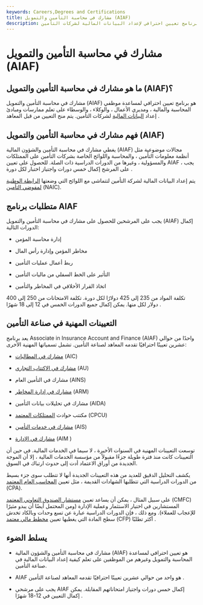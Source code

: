 ```yaml
---
keywords: Careers,Degrees and Certifications
title: مشارك في محاسبة التأمين والتمويل (AIAF)
description: مشارك في محاسبة التأمين والتمويل هو برنامج تعيين احترافي لإعداد البيانات المالية لشركات التأمين.
---
```


# مشارك في محاسبة التأمين والتمويل (AIAF)
## ما هو مشارك في محاسبة التأمين والتمويل (AIAF)؟

مشارك في محاسبة التأمين والتمويل (AIAF) هو برنامج تعيين احترافي لمساعدة موظفي المحاسبة والمالية ، ومديري الأعمال ، والوكلاء ، والوسطاء على تعلم ممارسات ومبادئ إعداد [البيانات المالية](/financial-statements) لشركات التأمين. يتم منح التعيين من قبل المعاهد .

## فهم مشارك في محاسبة التأمين والتمويل (AIAF)

يغطي مشارك في محاسبة التأمين والشؤون المالية (AIAF) مجالات موضوعية مثل أنظمة معلومات التأمين ، والمحاسبة واللوائح الخاصة بشركات التأمين على الممتلكات والمسؤولية ، وغيرها من الدورات الدراسية ذات الصلة. للحصول على تعيين AIAF ، يجب على المرشح إكمال خمس دورات واجتياز اختبار لكل دورة .

يتم إعداد البيانات المالية لشركة التأمين لتتماشى مع اللوائح التي وضعتها [الرابطة الوطنية لمفوضي التأمين](/nainsurancec) (NAIC).

## متطلبات برنامج AIAF

يجب على المرشحين للحصول على مشارك في محاسبة التأمين والتمويل (AIAF) إكمال الدورات التالية:

- إدارة محاسبة المؤمن

- مخاطر المؤمن وإدارة رأس المال

- ربط أعمال عمليات التأمين

- التأثير على الخط السفلي من ماليات التأمين

- اتخاذ القرار الأخلاقي في المخاطر والتأمين

تكلفة المواد من 235 إلى 425 دولارًا لكل دورة. تكلفة الامتحانات من 250 إلى 400 دولار لكل منها. يمكن إكمال جميع الدورات الخمس في 12 إلى 18 شهرًا .

## التعيينات المهنية في صناعة التأمين

يعد برنامج Associate in Insurance Account and Finance (AIAF) واحدًا من حوالي عشرين تعيينًا احترافيًا تقدمه المعاهد لصناعة التأمين. تشمل تسمياتها المهنية الأخرى:

- [مشارك في المطالبات](/aic) (AIC)

- [مشارك في الاكتتاب التجاري](/associate-in-underwriting) (AU)

- مشارك في التأمين العام (AINS)

- [مشارك في إدارة المخاطر](/associate-risk-management) (ARM)

- مشارك في تحليلات بيانات التأمين (AIDA)

- مكتتب حوادث [الممتلكات المعتمد](/chartered-property-casualty-underwriter-cpcu) (CPCU)

- [مشارك في خدمات التأمين](/associate-insurance-services-ais) (AIS)

- [مشارك في الإدارة](/aim) (AIM )

توسعت التعيينات المهنية في السنوات الأخيرة ، لا سيما في الخدمات المالية. في حين أن التعيينات كانت منذ فترة طويلة جزءًا مقبولاً من مؤسسة الخدمات المالية ، إلا أن الموجة الجديدة من أوراق الاعتماد أدت إلى حدوث ارتباك في السوق.

يكشف التحليل الدقيق للعديد من هذه التعيينات الجديدة أنها لا تتطلب سوى جزء بسيط من الدورات الدراسية التي تتطلبها الشهادات القديمة ، مثل تعيين [المحاسب العام المعتمد](/cpa) (CPA).

على سبيل المثال ، يمكن أن يساعد تعيين [مستشار الصندوق التعاوني المعتمد](/chartered-mutual-fund-counselor) (CMFC) المستشارين في اختيار الاستثمار وعملية الإدارة (ومن المحتمل أيضًا أن يبدو مثيرًا للإعجاب للعملاء). ومع ذلك ، فإن الدورات الدراسية عبارة عن تسع وحدات وبالكاد تخدش سطح المادة التي يغطيها تعيين [مخطط مالي معتمد](/cfp) (CFP) أكثر تطلبًا .

## يسلط الضوء

- مشارك في محاسبة التأمين والشؤون المالية (AIAF) هو تعيين احترافي لمساعدة المحاسبة والتمويل وغيرهم من الموظفين على تعلم كيفية إعداد البيانات المالية في صناعة التأمين.

- AIAF هو واحد من حوالي عشرين تعيينًا احترافيًا تقدمه المعاهد لصناعة التأمين .

- يجب على مرشحي AIAF إكمال خمس دورات واجتياز امتحاناتهم المقابلة. يمكن إكمال التعيين في 12-18 شهرًا .

